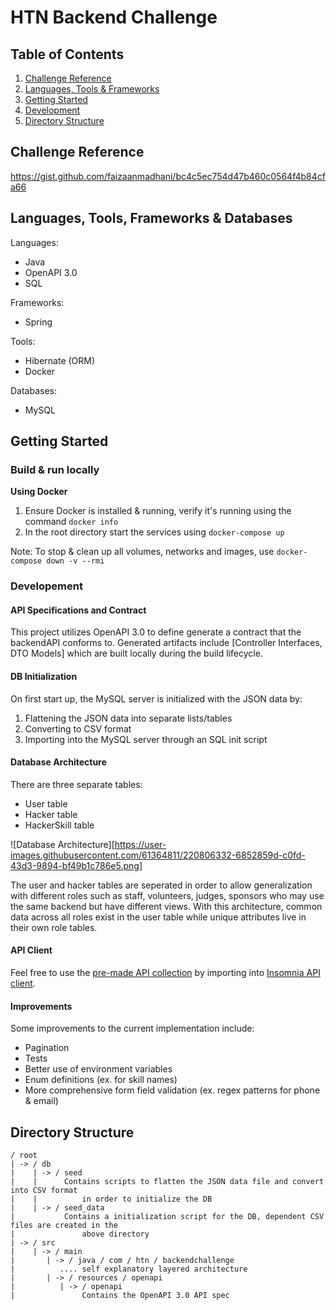 # HTN Backend Challenge

## Table of Contents
1. [Challenge Reference](#Challenge-Reference)
2. [Languages, Tools & Frameworks](#Languages,-Tools-&-Frameworks)
3. [Getting Started](#Getting-Started)
4. [Development](#Development)
5. [Directory Structure](#Directory-Structure)

## Challenge Reference
https://gist.github.com/faizaanmadhani/bc4c5ec754d47b460c0564f4b84cfa66

## Languages, Tools, Frameworks & Databases
Languages:
- Java
- OpenAPI 3.0
- SQL

Frameworks:
- Spring

Tools:
- Hibernate (ORM)
- Docker

Databases:
- MySQL

## Getting Started

### Build & run locally
**Using Docker**
1. Ensure Docker is installed & running, verify it's running using the command `docker info`
2. In the root directory start the services using `docker-compose up`

Note: To stop & clean up all volumes, networks and images, use `docker-compose down -v --rmi`

### Developement

#### API Specifications and Contract
This project utilizes OpenAPI 3.0 to define generate a contract that the backendAPI conforms to. Generated artifacts include [Controller Interfaces, DTO Models] which are built locally during the build lifecycle.

#### DB Initialization
On first start up, the MySQL server is initialized with the JSON data by:
1. Flattening the JSON data into separate lists/tables
2. Converting to CSV format
3. Importing into the MySQL server through an SQL init script

#### Database Architecture
There are three separate tables:
- User table
- Hacker table
- HackerSkill table

![Database Architecture][https://user-images.githubusercontent.com/61364811/220806332-6852859d-c0fd-43d3-9894-bf49b1c786e5.png]

The user and hacker tables are seperated in order to allow generalization with different roles such as staff, volunteers, judges, sponsors who may use the same backend but have different views. With this
architecture, common data across all roles exist in the user table while unique attributes live in their own role tables. 

#### API Client
Feel free to use the [pre-made API collection](https://pastebin.com/mWRTTUr9) by importing into [Insomnia API client](https://insomnia.rest).

#### Improvements
Some improvements to the current implementation include: 
- Pagination
- Tests
- Better use of environment variables
- Enum definitions (ex. for skill names)
- More comprehensive form field validation (ex. regex patterns for phone & email)


## Directory Structure
```
/ root
| -> / db
|    | -> / seed
|    |      Contains scripts to flatten the JSON data file and convert into CSV format
|    |          in order to initialize the DB
|    | -> / seed_data
|           Contains a initialization script for the DB, dependent CSV files are created in the 
|               above directory
| -> / src
|    | -> / main
|       | -> / java / com / htn / backendchallenge
|          .... self explanatory layered architecture
|       | -> / resources / openapi
|          | -> / openapi
|               Contains the OpenAPI 3.0 API spec         

```